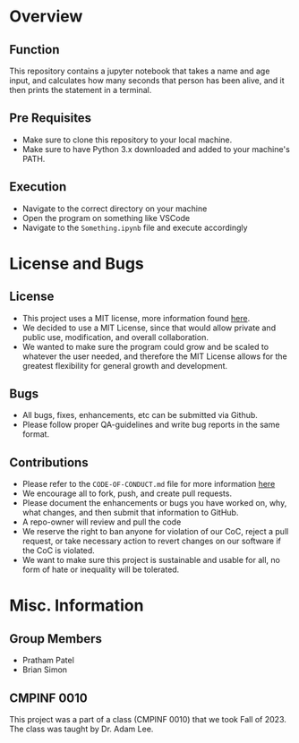 # Overview
## Function
This repository contains a jupyter notebook that takes a name and age input, and calculates how many seconds that person has been alive, and it then prints the statement in a terminal.

## Pre Requisites 
- Make sure to clone this repository to your local machine. 
- Make sure to have Python 3.x downloaded and added to your machine's PATH.

## Execution
- Navigate to the correct directory on your machine
- Open the program on something like VSCode
- Navigate to the `Something.ipynb` file and execute accordingly

# License and Bugs
## License 
- This project uses a MIT license, more information found [here](https://github.com/patelpratham11/CMPINF0010_VC/blob/main/LICENSE).
- We decided to use a MIT License, since that would allow private and public use, modification, and overall collaboration.
- We wanted to make sure the program could grow and be scaled to whatever the user needed, and therefore the MIT License allows for the greatest flexibility for general growth and development. 

## Bugs 
- All bugs, fixes, enhancements, etc can be submitted via Github.
- Please follow proper QA-guidelines and write bug reports in the same format.

## Contributions
- Please refer to the `CODE-OF-CONDUCT.md` file for more information [here](https://github.com/patelpratham11/CMPINF0010_VC/blob/main/CODE-OF-CONDUCT.md)
- We encourage all to fork, push, and create pull requests.
- Please document the enhancements or bugs you have worked on, why, what changes, and then submit that information to GitHub.
- A repo-owner will review and pull the code
- We reserve the right to ban anyone for violation of our CoC, reject a pull request, or take necessary action to revert changes on our software if the CoC is violated.
- We want to make sure this project is sustainable and usable for all, no form of hate or inequality will be tolerated. 

# Misc. Information
## Group Members
- Pratham Patel
- Brian Simon

## CMPINF 0010
This project was a part of a class (CMPINF 0010) that we took Fall of 2023. The class was taught by Dr. Adam Lee. 
